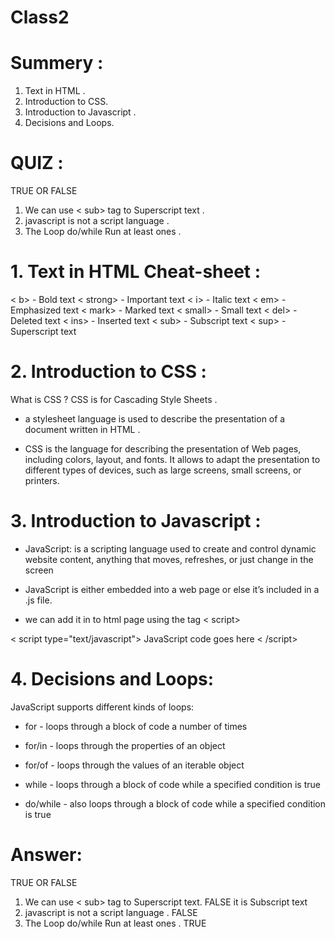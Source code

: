 # Class2

# Summery :
1. Text in HTML  .
2. Introduction to CSS.
3. Introduction to Javascript .
4. Decisions and Loops.


# QUIZ :

TRUE OR FALSE 
1. We can use < sub> tag to Superscript text .
2. javascript is  not a script language .
3. The Loop do/while Run at least ones .

# 1. Text in HTML Cheat-sheet :

< b> - Bold text
< strong> - Important text
< i> - Italic text
< em> - Emphasized text
< mark> - Marked text
< small> - Small text
< del> - Deleted text
< ins> - Inserted text
< sub> - Subscript text
< sup> - Superscript text

# 2. Introduction to CSS :

What is CSS ? CSS is for  Cascading Style Sheets . 

- a stylesheet language is used to describe the presentation of a document written in HTML .

- CSS is the language for describing the presentation of Web pages, including colors, layout, and fonts. It allows to adapt the presentation to different types of devices, such as large screens, small screens, or printers.

# 3. Introduction to Javascript :

- JavaScript: is a scripting language used to create and control dynamic website content, anything that moves, refreshes, or just change in the screen

- JavaScript is either embedded into a web page or else it’s included in a .js file.

- we can add it in to html page using the tag < script>

< script type="text/javascript"> JavaScript code goes here < /script>



# 4. Decisions and Loops: 

JavaScript supports different kinds of loops:

- for - loops through a block of code a number of times

- for/in - loops through the properties of an object

- for/of - loops through the values of an iterable object

- while - loops through a block of code while a specified condition is true

- do/while - also loops through a block of code while a specified condition is true 


# Answer:

TRUE OR FALSE 
1. We can use < sub> tag to Superscript text. FALSE it is Subscript text
2. javascript is not a script language . FALSE
3. The Loop do/while Run at least ones . TRUE
